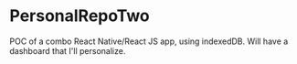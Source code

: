 # PersonalRepoTwo
POC of a combo React Native/React JS app, using indexedDB. Will have a dashboard that I'll personalize.
